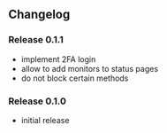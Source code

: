 ## Changelog

### Release 0.1.1

- implement 2FA login
- allow to add monitors to status pages
- do not block certain methods

### Release 0.1.0

- initial release
